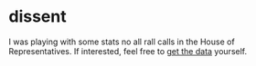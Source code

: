 # dissent
I was playing with some stats no all rall calls in the House of Representatives. If interested, feel free to [get the data](https://raw.githubusercontent.com/emcho/dissent/master/alldata.csv) yourself.
